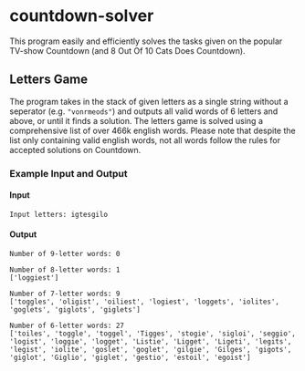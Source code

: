 # countdown-solver
This program easily and efficiently solves the tasks given on the popular TV-show Countdown (and 8 Out Of 10 Cats Does Countdown).

## Letters Game
The program takes in the stack of given letters as a single string without a seperator (e.g. `"vonrmeods"`) and outputs all valid words of 6 letters and above, or until it finds a solution. The letters game is solved using a comprehensive list of over 466k english words. Please note that despite the list only containing valid english words, not all words follow the rules for accepted solutions on Countdown.

### Example Input and Output

#### Input
```
Input letters: igtesgilo
```
#### Output
```
Number of 9-letter words: 0

Number of 8-letter words: 1
['loggiest']

Number of 7-letter words: 9
['toggles', 'oligist', 'oiliest', 'logiest', 'loggets', 'iolites', 'goglets', 'giglots', 'giglets']

Number of 6-letter words: 27
['toiles', 'toggle', 'toggel', 'Tigges', 'stogie', 'sigloi', 'seggio', 'logist', 'loggie', 'logget', 'Listie', 'Ligget', 'Ligeti', 'legits', 'legist', 'iolite', 'goslet', 'goglet', 'gilgie', 'Gilges', 'gigots', 'giglot', 'Giglio', 'giglet', 'gestio', 'estoil', 'egoist']
```

